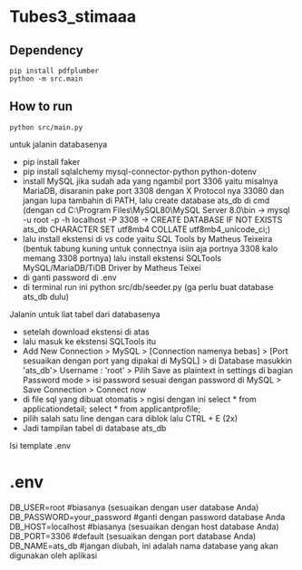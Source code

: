 # Tubes3_stimaaa


## Dependency
```
pip install pdfplumber
python -m src.main
```

## How to run
```
python src/main.py
```

untuk jalanin databasenya
- pip install faker
- pip install sqlalchemy mysql-connector-python python-dotenv
- install MySQL jika sudah ada yang ngambil port 3306 yaitu misalnya MariaDB, disaranin pake port 3308 dengan X Protocol nya 33080 dan jangan lupa tambahin di PATH, lalu create database ats_db di cmd (dengan cd C:\Program Files\MySQL80\MySQL Server 8.0\bin -> mysql -u root -p -h localhost -P 3308 -> CREATE DATABASE IF NOT EXISTS ats_db CHARACTER SET utf8mb4 COLLATE utf8mb4_unicode_ci;)
- lalu install ekstensi di vs code yaitu SQL Tools by Matheus Teixeira (bentuk tabung kuning untuk connectnya isiin aja portnya 3308 kalo memang 3308 portnya) lalu install ekstensi SQLTools MySQL/MariaDB/TiDB Driver by Matheus Teixei
- di ganti password di .env
- di terminal run ini
python src/db/seeder.py
(ga perlu buat database ats_db dulu)

Jalanin untuk liat tabel dari databasenya
- setelah download ekstensi di atas
- lalu masuk ke ekstensi SQLTools itu
- Add New Connection > MySQL > [Connection namenya bebas] > [Port sesuaikan dengan port yang dipakai di MySQL] > di Database masukkin 'ats_db'> Username : 'root' > Pilih Save as plaintext in settings di bagian Password mode > isi password sesuai dengan password di MySQL > Save Connection > Connect now
- di file sql yang dibuat otomatis > ngisi dengan ini
select * from applicationdetail;
select * from applicantprofile;
- pilih salah satu line dengan cara diblok lalu CTRL + E (2x)
- Jadi tampilan tabel di database ats_db

Isi template .env
# .env
DB_USER=root #biasanya (sesuaikan dengan user database Anda)
DB_PASSWORD=your_password #ganti dengan password database Anda
DB_HOST=localhost #biasanya (sesuaikan dengan host database Anda)
DB_PORT=3306 #default (sesuaikan dengan port database Anda)
DB_NAME=ats_db #jangan diubah, ini adalah nama database yang akan digunakan oleh aplikasi